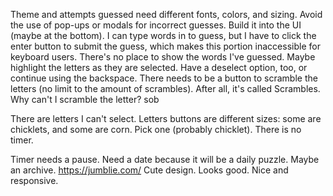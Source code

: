 Theme and attempts guessed need different fonts, colors, and sizing. Avoid the use of pop-ups or modals for incorrect guesses. Build it into the UI (maybe at the bottom).  I can type words in to guess, but I have to click the enter button to submit the guess, which makes this portion inaccessible for keyboard users. There's no place to show the words I've guessed. Maybe highlight the letters as they are selected. Have a deselect option, too, or continue using the backspace. There needs to be a button to scramble the letters (no limit to the amount of scrambles).  After all, it's called Scrambles. Why can't I scramble the letter? sob

There are letters I can't select.
Letters buttons are different sizes: some are chicklets, and some are corn. Pick one (probably chicklet).
There is no timer.

Timer needs a pause.
Need a date because it will be a daily puzzle. Maybe an archive. 
https://jumblie.com/
Cute design. Looks good. Nice and responsive.